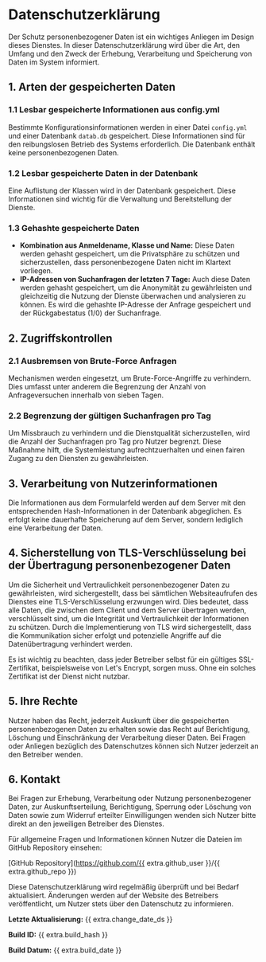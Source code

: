 # Datenschutzerklärung

Der Schutz personenbezogener Daten ist ein wichtiges Anliegen im Design dieses Dienstes. In dieser Datenschutzerklärung wird über die Art, den Umfang und den Zweck der Erhebung, Verarbeitung und Speicherung von Daten im System informiert.

## 1. Arten der gespeicherten Daten

### 1.1 Lesbar gespeicherte Informationen aus config.yml
Bestimmte Konfigurationsinformationen werden in einer Datei `config.yml` und einer Datenbank `datab.db` gespeichert. Diese Informationen sind für den reibungslosen Betrieb des Systems erforderlich. Die Datenbank enthält keine personenbezogenen Daten.

### 1.2 Lesbar gespeicherte Daten in der Datenbank
Eine Auflistung der Klassen wird in der Datenbank gespeichert. Diese Informationen sind wichtig für die Verwaltung und Bereitstellung der Dienste.

### 1.3 Gehashte gespeicherte Daten
- **Kombination aus Anmeldename, Klasse und Name:** Diese Daten werden gehasht gespeichert, um die Privatsphäre zu schützen und sicherzustellen, dass personenbezogene Daten nicht im Klartext vorliegen.
- **IP-Adressen von Suchanfragen der letzten 7 Tage:** Auch diese Daten werden gehasht gespeichert, um die Anonymität zu gewährleisten und gleichzeitig die Nutzung der Dienste überwachen und analysieren zu können. Es wird die gehashte IP-Adresse der Anfrage gespeichert und der Rückgabestatus (1/0) der Suchanfrage.

## 2. Zugriffskontrollen

### 2.1 Ausbremsen von Brute-Force Anfragen
Mechanismen werden eingesetzt, um Brute-Force-Angriffe zu verhindern. Dies umfasst unter anderem die Begrenzung der Anzahl von Anfrageversuchen innerhalb von sieben Tagen.

### 2.2 Begrenzung der gültigen Suchanfragen pro Tag
Um Missbrauch zu verhindern und die Dienstqualität sicherzustellen, wird die Anzahl der Suchanfragen pro Tag pro Nutzer begrenzt. Diese Maßnahme hilft, die Systemleistung aufrechtzuerhalten und einen fairen Zugang zu den Diensten zu gewährleisten.

## 3. Verarbeitung von Nutzerinformationen

Die Informationen aus dem Formularfeld werden auf dem Server mit den entsprechenden Hash-Informationen in der Datenbank abgeglichen. Es erfolgt keine dauerhafte Speicherung auf dem Server, sondern lediglich eine Verarbeitung der Daten.

## 4. Sicherstellung von TLS-Verschlüsselung bei der Übertragung personenbezogener Daten

Um die Sicherheit und Vertraulichkeit personenbezogener Daten zu gewährleisten, wird sichergestellt, dass bei sämtlichen Websiteaufrufen des Dienstes eine TLS-Verschlüsselung erzwungen wird. Dies bedeutet, dass alle Daten, die zwischen dem Client und dem Server übertragen werden, verschlüsselt sind, um die Integrität und Vertraulichkeit der Informationen zu schützen. Durch die Implementierung von TLS wird sichergestellt, dass die Kommunikation sicher erfolgt und potenzielle Angriffe auf die Datenübertragung verhindert werden.

Es ist wichtig zu beachten, dass jeder Betreiber selbst für ein gültiges SSL-Zertifikat, beispielsweise von Let's Encrypt, sorgen muss. Ohne ein solches Zertifikat ist der Dienst nicht nutzbar.

## 5. Ihre Rechte
Nutzer haben das Recht, jederzeit Auskunft über die gespeicherten personenbezogenen Daten zu erhalten sowie das Recht auf Berichtigung, Löschung und Einschränkung der Verarbeitung dieser Daten. Bei Fragen oder Anliegen bezüglich des Datenschutzes können sich Nutzer jederzeit an den Betreiber wenden.

## 6. Kontakt
Bei Fragen zur Erhebung, Verarbeitung oder Nutzung personenbezogener Daten, zur Auskunftserteilung, Berichtigung, Sperrung oder Löschung von Daten sowie zum Widerruf erteilter Einwilligungen wenden sich Nutzer bitte direkt an den jeweiligen Betreiber des Dienstes.

Für allgemeine Fragen und Informationen können Nutzer die Dateien im GitHub Repository einsehen:

[GitHub Repository](https://github.com/{{ extra.github_user }}/{{ extra.github_repo }})

Diese Datenschutzerklärung wird regelmäßig überprüft und bei Bedarf aktualisiert. Änderungen werden auf der Website des Betreibers veröffentlicht, um Nutzer stets über den Datenschutz zu informieren.

**Letzte Aktualisierung:**  {{ extra.change_date_ds }}

**Build ID:**  {{ extra.build_hash }}

**Build Datum:**  {{ extra.build_date }}
